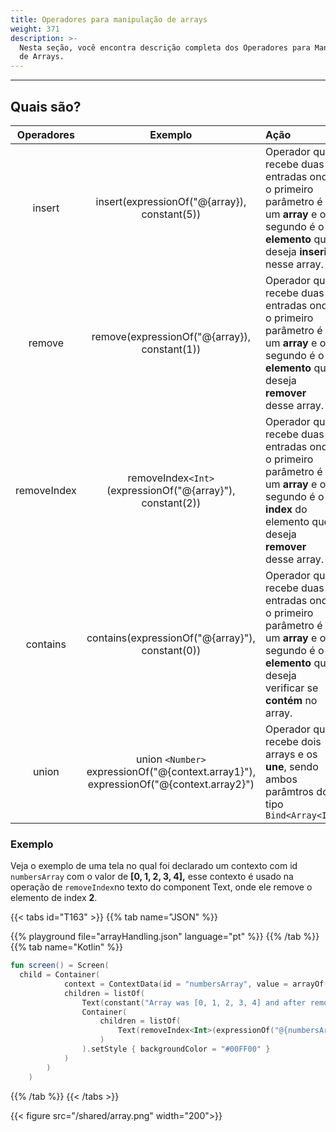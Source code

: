 ```yaml
---
title: Operadores para manipulação de arrays
weight: 371
description: >-
  Nesta seção, você encontra descrição completa dos Operadores para Manipulação
  de Arrays.
---
```


---

## Quais são? 

| Operadores | Exemplo | Ação |
| :---: | :---: | :--- |
| insert | insert(expressionOf("@{array}), constant(5)) | Operador que recebe duas entradas onde o primeiro parâmetro é um **array** e o segundo é o **elemento** que deseja **inserir** nesse array. |
| remove | remove(expressionOf("@{array}), constant(1)) | Operador que recebe duas entradas onde o primeiro parâmetro é um **array** e o segundo é o **elemento** que deseja **remover** desse array. |
| removeIndex | removeIndex`<Int>`(expressionOf("@{array}"), constant(2)) | Operador que recebe duas entradas onde o primeiro parâmetro é um **array** e o segundo é o **index** do elemento que deseja **remover** desse array. |
| contains | contains(expressionOf("@{array}"), constant(0)) | Operador que recebe duas entradas onde o primeiro parâmetro é um **array** e o segundo é o **elemento** que deseja verificar se **contém** no array. | 
union | union `<Number>` expressionOf("@{context.array1}"), expressionOf("@{context.array2}") | Operador que recebe dois arrays e os **une**, sendo ambos parâmtros do tipo `Bind<Array<I>>`


### Exemplo

Veja o exemplo de uma tela no qual foi declarado um contexto com id `numbersArray` com o valor de **\[0, 1, 2, 3, 4\],** esse contexto é usado na  operação de `removeIndex`no texto do component Text, onde ele remove o elemento de index **2**.

{{< tabs id="T163" >}}
{{% tab name="JSON" %}}
<!-- json-playground:arrayHandling.json
{
  "_beagleComponent_" : "beagle:screenComponent",
  "child" : {
    "_beagleComponent_" : "beagle:container",
    "children" : [ {
      "_beagleComponent_" : "beagle:text",
      "text" : "Array was [0, 1, 2, 3, 4] and after removing index 2 now is: "
    }, {
      "_beagleComponent_" : "beagle:text",
      "text" : "@{removeIndex(numbersArray, 2)}",
      "style" : {
        "backgroundColor" : "#00FF00"
      }
    } ],
    "context" : {
      "id" : "numbersArray",
      "value" : [ 0, 1, 2, 3, 4 ]
    }
  }
}
-->
{{% playground file="arrayHandling.json" language="pt" %}}
{{% /tab %}}
{{% tab name="Kotlin" %}}
```kotlin
fun screen() = Screen(
  child = Container(
            context = ContextData(id = "numbersArray", value = arrayOf(0, 1, 2, 3, 4)),
            children = listOf(
                Text(constant("Array was [0, 1, 2, 3, 4] and after removing index 2 now is: ")),
                Container(
                    children = listOf(
                        Text(removeIndex<Int>(expressionOf("@{numbersArray}"), constant(2)).toBindString())
                    )
                ).setStyle { backgroundColor = "#00FF00" }
            )
        )
    )
```
{{% /tab %}}
{{< /tabs >}}

{{< figure src="/shared/array.png" width="200">}}
